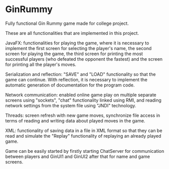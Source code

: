 # GinRummy
Fully functional Gin Rummy game made for college project.

These are all functionalities that are implemented in this project.

JavaFX: functionalities for playing the game, where it is necessary to implement the first screen for selecting the player's name, the second screen for playing the game, the third screen for printing the most successful players (who defeated the opponent the fastest) and the screen for printing all the player's moves.

Serialization and reflection: "SAVE" and "LOAD" functionality so that the game can continue. With reflection, it is necessary to implement the automatic generation of documentation for the program code.

Network communication: enabled online game play on multiple separate screens using "sockets", "chat" functionality linked using RMI, and reading network settings from the system file using "JNDI" technology.

Threads: screen refresh with new game moves, synchronize file access in terms of reading and writing data about played moves in the game.

XML: functionality of saving data in a file in XML format so that they can be read and simulate the "Replay" functionality of replaying an already played game.


Game can be easily started by firstly starting ChatServer for communication between players and GinUI1 and GinUI2 after that for name and game screens.

